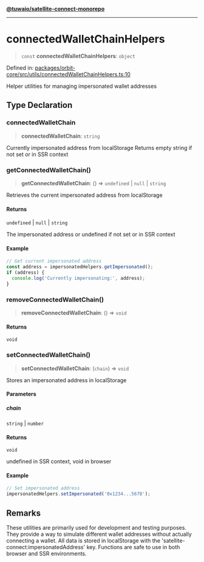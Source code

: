 [**@tuwaio/satellite-connect-monorepo**](../../../README.md)

***

# connectedWalletChainHelpers

> `const` **connectedWalletChainHelpers**: `object`

Defined in: [packages/orbit-core/src/utils/connectedWalletChainHelpers.ts:10](https://github.com/TuwaIO/satellite-connect/blob/706b20808c34d7d74f549c8152769ae1efc5be7f/packages/orbit-core/src/utils/connectedWalletChainHelpers.ts#L10)

Helper utilities for managing impersonated wallet addresses

## Type Declaration

### connectedWalletChain

> **connectedWalletChain**: `string`

Currently impersonated address from localStorage
Returns empty string if not set or in SSR context

### getConnectedWalletChain()

> **getConnectedWalletChain**: () => `undefined` \| `null` \| `string`

Retrieves the current impersonated address from localStorage

#### Returns

`undefined` \| `null` \| `string`

The impersonated address or undefined if not set or in SSR context

#### Example

```typescript
// Get current impersonated address
const address = impersonatedHelpers.getImpersonated();
if (address) {
  console.log('Currently impersonating:', address);
}
```

### removeConnectedWalletChain()

> **removeConnectedWalletChain**: () => `void`

#### Returns

`void`

### setConnectedWalletChain()

> **setConnectedWalletChain**: (`chain`) => `void`

Stores an impersonated address in localStorage

#### Parameters

##### chain

`string` | `number`

#### Returns

`void`

undefined in SSR context, void in browser

#### Example

```typescript
// Set impersonated address
impersonatedHelpers.setImpersonated('0x1234...5678');
```

## Remarks

These utilities are primarily used for development and testing purposes.
They provide a way to simulate different wallet addresses without actually connecting a wallet.
All data is stored in localStorage with the 'satellite-connect:impersonatedAddress' key.
Functions are safe to use in both browser and SSR environments.
